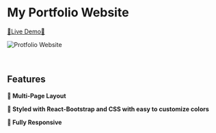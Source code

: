 # My Portfolio Website

[🔗Live Demo🔗](https://sajib.vercel.app/)

![Protfolio Website](https://i.ibb.co/JvWLMhB/portfolio.jpg)

<br/>

## Features

**📖 Multi-Page Layout**

**🎨 Styled with React-Bootstrap and CSS with easy to customize colors**

**📱 Fully Responsive**

<br />
